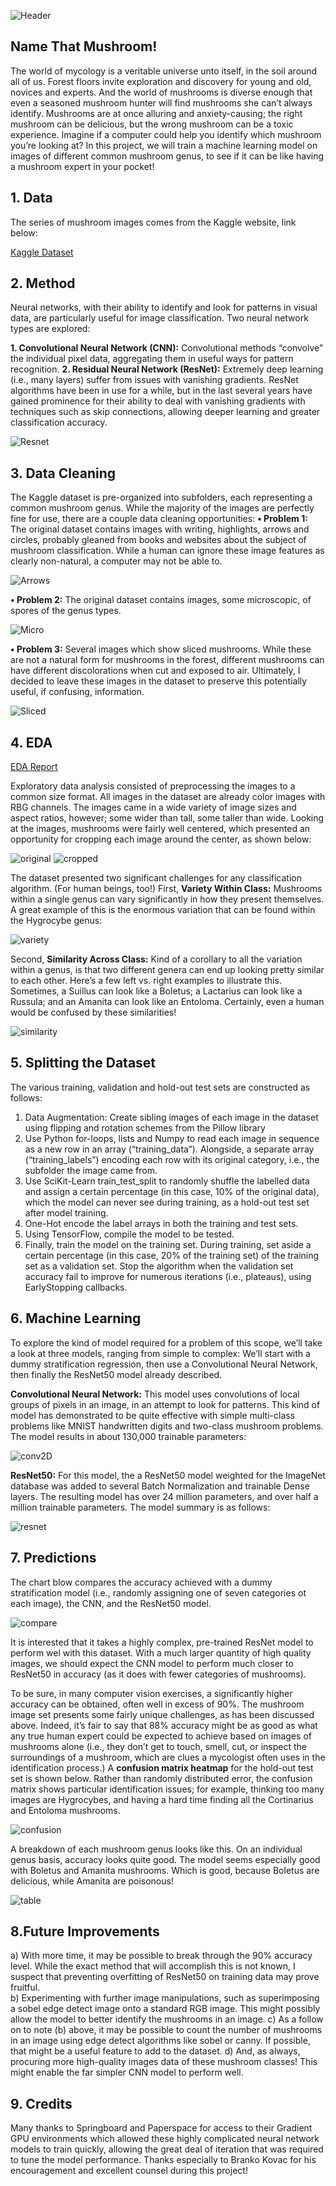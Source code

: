 ![Header](/images/header.png)

## Name That Mushroom!
The world of mycology is a veritable universe unto itself, in the soil around all of us. Forest floors invite exploration and discovery for young and old, novices and experts. And the world of mushrooms is diverse enough that even a seasoned mushroom hunter will find mushrooms she can’t always identify. Mushrooms are at once alluring and anxiety-causing; the right mushroom can be delicious, but the wrong mushroom can be a toxic experience. Imagine if a computer could help you identify which mushroom you’re looking at? In this project, we will train a machine learning model on images of different common mushroom genus, to see if it can be like having a mushroom expert in your pocket!

## 1. Data
The series of mushroom images comes from the Kaggle website, link below:

[Kaggle Dataset](https://www.kaggle.com/maysee/mushrooms-classification-common-genuss-images)


## 2. Method

Neural networks, with their ability to identify and look for patterns in visual data, are particularly useful for image classification. Two neural network types are explored:

**1.	Convolutional Neural Network (CNN):** Convolutional methods “convolve” the individual pixel data, aggregating them in useful ways for pattern recognition. 
**2.	Residual Neural Network (ResNet):** Extremely deep learning (i.e., many layers) suffer from issues with vanishing gradients. ResNet algorithms have been in use for a while, but in the last several years have gained prominence for their ability to deal with vanishing gradients with techniques such as skip connections, allowing deeper learning and greater classification accuracy.

![Resnet](/images/resnet_model.png)

## 3. Data Cleaning
The Kaggle dataset is pre-organized into subfolders, each representing a common mushroom genus. While the majority of the images are perfectly fine for use, there are a couple data cleaning opportunities:
**•	Problem 1:** The original dataset contains images with writing, highlights, arrows and circles, probably gleaned from books and websites about the subject of mushroom classification. While a human can ignore these image features as clearly non-natural, a computer may not be able to. 

![Arrows](/images/arrows.png)
 
**•	Problem 2:**  The original dataset contains images, some microscopic, of spores of the genus types. 

![Micro](/images/micro.png)
 
**•	Problem 3:** Several images which show sliced mushrooms. While these are not a natural form for mushrooms in the forest, different mushrooms can have different discolorations when cut and exposed to air. Ultimately, I decided to leave these images in the dataset to preserve this potentially useful, if confusing, information.

![Sliced](/images/sliced.png)

## 4. EDA
[EDA Report](https://github.com/david-olivero/Mushrooms/blob/main/Mushroom_Image_Processing_EDA.ipynb)

Exploratory data analysis consisted of preprocessing the images to a common size format. All images in the dataset are already color images with RBG channels. The images came in a wide variety of image sizes and aspect ratios, however; some wider than tall, some taller than wide.
Looking at the images, mushrooms were fairly well centered, which presented an opportunity for cropping each image around the center, as shown below:

![original](/images/original_hygrocybe.png)
![cropped](/images/cropped_hygrocybe.png)

The dataset presented two significant challenges for any classification algorithm. (For human beings, too!)
First, **Variety Within Class:** Mushrooms within a single genus can vary significantly in how they present themselves. A great example of this is the enormous variation that can be found within the Hygrocybe genus:

![variety](/images/variety.png)

Second, **Similarity Across Class:**  Kind of a corollary to all the variation within a genus, is that two different genera can end up looking pretty similar to each other. Here’s a few left vs. right examples to illustrate this. Sometimes, a Suillus can look like a Boletus; a Lactarius can look like a Russula; and an Amanita can look like an Entoloma. Certainly, even a human would be confused by these similarities! 

![similarity](/images/similarity.png)

## 5. Splitting the Dataset
The various training, validation and hold-out test sets are constructed as follows:
1.	Data Augmentation: Create sibling images of each image in the dataset using flipping and rotation schemes from the Pillow library
2.	Use Python for-loops, lists and Numpy to read each image in sequence as a new row in an array (“training_data”). Alongside, a separate array (“training_labels”) encoding each row with its original category, i.e., the subfolder the image came from.
3.	Use SciKit-Learn train_test_split to randomly shuffle the labelled data and assign a certain percentage (in this case, 10% of the original data), which the model can never see during training, as a hold-out test set after model training. 
4.	One-Hot encode the label arrays in both the training and test sets. 
5.	Using TensorFlow, compile the model to be tested. 
6.	Finally, train the model on the training set. During training, set aside a certain percentage (in this case, 20% of the training set) of the training set as a validation set. Stop the algorithm when the validation set accuracy fail to improve for numerous iterations (i.e., plateaus), using EarlyStopping callbacks.

## 6. Machine Learning
To explore the kind of model required for a problem of this scope, we’ll take a look at three models, ranging from simple to complex: We’ll start with a dummy stratification regression, then use a Convolutional Neural Network, then finally the ResNet50 model already described. 

**Convolutional Neural Network:** This model uses convolutions of local groups of pixels in an image, in an attempt to look for patterns. This kind of model has demonstrated to be quite effective with simple multi-class problems like MNIST handwritten digits and two-class mushroom problems. The model results in about 130,000 trainable parameters:

![conv2D](/images/conv_summary.png)

**ResNet50:** For this model, the a ResNet50 model weighted for the ImageNet database was added to several Batch Normalization and trainable Dense layers. 
The resulting model has over 24 million parameters, and over half a million trainable parameters. The model summary is as follows:

![resnet](/images/resnet_summary.png)

## 7. Predictions
The chart blow compares the accuracy achieved with a dummy stratification model (i.e., randomly assigning one of seven categories ot each image), the CNN, and the ResNet50 model. 

![compare](/images/model_compare.png)

It is interested that it takes a highly complex, pre-trained ResNet model to perform wel with this dataset. With a much larger quantity of high quality images, we should expect the CNN model to perform much closer to ResNet50 in accuracy (as it does with fewer categories of mushrooms).


To be sure, in many computer vision exercises, a significantly higher accuracy can be obtained, often well in excess of 90%. The mushroom image set presents some fairly unique challenges, as has been discussed above. Indeed, it’s fair to say that 88% accuracy might be as good as what any true human expert could be expected to achieve based on images of mushrooms alone (i.e., they don’t get to touch, smell, cut, or inspect the surroundings of a mushroom, which are clues a mycologist often uses in the identification process.) 
A **confusion matrix heatmap** for the hold-out test set is shown below. Rather than randomly distributed error, the confusion matrix shows particular identification issues; for example, thinking too many images are Hygrocybes, and having a hard time finding all the Cortinarius and Entoloma mushrooms.

![confusion](/images/confusion.png)

A breakdown of each mushroom genus looks like this. On an individual genus basis, accuracy looks quite good. The model seems especially good with Boletus and Amanita mushrooms. Which is good, because Boletus are delicious, while Amanita are poisonous!

![table](/images/table.png)


## 8.Future Improvements
a)	With more time, it may be possible to break through the 90% accuracy level. While the exact method that will accomplish this is not known, I suspect that preventing overfitting of ResNet50 on training data may prove fruitful.  
b)	Experimenting with further image manipulations, such as superimposing a sobel edge detect image onto a standard RGB image. This might possibly allow the model to better identify the mushrooms in an image. 
c)	As a follow on to note (b) above, it may be possible to count the number of mushrooms in an image using edge detect algorithms like sobel or canny. If possible, that might be a useful feature to add to the dataset. 
d)	And, as always, procuring more high-quality images data of these mushroom classes! This might enable the far simpler CNN model to perform well. 

## 9. Credits
Many thanks to Springboard and Paperspace for access to their Gradient GPU environments which allowed these highly complicated neural network models to train quickly, allowing the great deal of iteration that was required to tune the model performance.  Thanks especially to Branko Kovac for his encouragement and excellent counsel during this project! 




